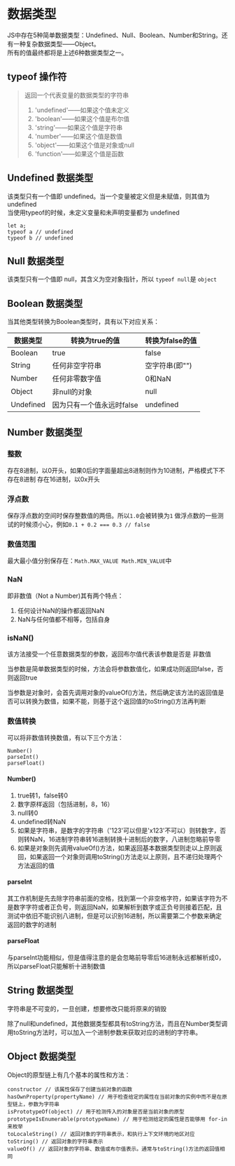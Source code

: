 # 数据类型
JS中存在5种简单数据类型：Undefined、Null、Boolean、Number和String。还有一种复杂数据类型——Object。<br>
所有的值最终都将是上述6种数据类型之一。
## typeof 操作符
> 返回一个代表变量的数据类型的字符串
> 1. 'undefined'——如果这个值未定义
> 2. 'boolean'——如果这个值是布尔值
> 3. 'string'——如果这个值是字符串
> 4. 'number'——如果这个值是数值
> 5. 'object'——如果这个值是对象或null
> 6. 'function'——如果这个值是函数

## Undefined 数据类型
该类型只有一个值即 undefined。当一个变量被定义但是未赋值，则其值为 undefined<br>
当使用typeof的时候，未定义变量和未声明变量都为 undefined
````
let a;
typeof a // undefined
typeof b // undefined
````

## Null 数据类型
该类型只有一个值即 null，其含义为空对象指针，所以 ``typeof null``是 ``object``

## Boolean 数据类型
当其他类型转换为Boolean类型时，具有以下对应关系：

| 数据类型 | 转换为true的值 | 转换为false的值 |
|--------|--------|--------|
|   Boolean     |   true    | false |
|String|任何非空字符串|空字符串(即"")|
|Number|任何非零数字值|0和NaN|
|Object|非null的对象|null|
|Undefined|因为只有一个值永远时false| undefined|

## Number 数据类型

### 整数
存在8进制，以0开头，如果0后的字面量超出8进制则作为10进制，严格模式下不存在8进制
存在16进制，以0x开头

### 浮点数
保存浮点数的空间时保存整数值的两倍。所以``1.0``会被转换为``1``
做浮点数的一些测试的时候须小心，例如``0.1 + 0.2 === 0.3 // false``

### 数值范围
最大最小值分别保存在：``Math.MAX_VALUE Math.MIN_VALUE``中

### NaN
即非数值（Not a Number)其有两个特点：

1. 任何设计NaN的操作都返回NaN
2. NaN与任何值都不相等，包括自身
### isNaN()
该方法接受一个任意数据类型的参数，返回布尔值代表该参数是否是 非数值

当参数是简单数据类型的时候，方法会将参数数值化，如果成功则返回false，否则返回true

当参数是对象时，会首先调用对象的valueOf()方法，然后确定该方法的返回值是否可以转换为数值，如果不能，则基于这个返回值的toString()方法再判断

### 数值转换
可以将非数值转换数值，有以下三个方法：
````
Number()
parseInt()
parseFloat()
````
#### Number()
1. true转1，false转0
2. 数字原样返回（包括进制，8，16）
3. null转0
4. undefined转NaN
5. 如果是字符串，是数字的字符串（'123'可以但是'x123'不可以）则转数字，否则转NaN，16进制字符串转16进制转换十进制后的数字，八进制忽略前导零
6. 如果是对象则先调用valueOf()方法，如果返回基本数据类型则走以上原则返回，如果返回一个对象则调用toString()方法走以上原则，且不递归处理两个方法返回的值

#### parseInt
其工作机制是先去除字符串前面的空格，找到第一个非空格字符，如果该字符为不是数字字符或者正负号，则返回NaN，如果解析到数字或正负号则接着匹配，且测试中依旧不能识别八进制，但是可以识别16进制，所以需要第二个参数来确定返回的数字的进制

#### parseFloat
与parseInt功能相似，但是值得注意的是会忽略前导零后16进制永远都解析成0，所以parseFloat只能解析十进制数值

## String 数据类型
字符串是不可变的，一旦创建，想要修改只能将原来的销毁

除了null和undefined，其他数据类型都具有toString方法，而且在Number类型调用toString方法时，可以加入一个进制参数来获取对应的进制的字符串。

## Object 数据类型
Object的原型链上有几个基本的属性和方法：
````
constructor // 该属性保存了创建当前对象的函数
hasOwnProperty(propertyName) // 用于检查给定的属性在当前对象的实例中而不是在原型链上，参数为字符串
isPrototypeOf(object) // 用于检测传入的对象是否是当前对象的原型
prototypeIsEnumerable(prototypeName) // 用于检测给定的属性是否能够用 for-in 来枚举
toLocaleString() // 返回对象的字符串表示，和执行上下文环境的地区对应
toString() // 返回对象的字符串表示
valueOf() // 返回对象的字符串、数值或布尔值表示。通常与toString()方法的返回值相同
````
